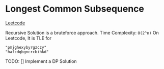 # Longest Common Subsequence

[Leetcode](https://leetcode.com/problems/longest-common-subsequence)

Recursive Solution is a bruteforce approach. Time Complexity: `O(2^n)`
On Leetcode, It is TLE for 
```
"pmjghexybyrgzczy"
"hafcdqbgncrcbihkd"
```

TODO:
[] Implement a DP Solution